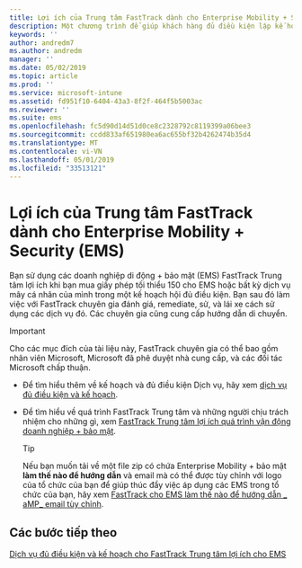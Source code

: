 ```yaml
---
title: Lợi ích của Trung tâm FastTrack dành cho Enterprise Mobility + Security (EMS)
description: Một chương trình để giúp khách hàng đủ điều kiện lập kế hoạch và triển khai các dành và Azure Active Directory Premium
keywords: ''
author: andredm7
ms.author: andredm
manager: ''
ms.date: 05/02/2019
ms.topic: article
ms.prod: ''
ms.service: microsoft-intune
ms.assetid: fd951f10-6404-43a3-8f2f-464f5b5003ac
ms.reviewer: ''
ms.suite: ems
ms.openlocfilehash: fc5d90d14d51d0ce8c2328792c8119399a06bee3
ms.sourcegitcommit: ccdd833af651980ea6ac655bf32b4262474b35d4
ms.translationtype: MT
ms.contentlocale: vi-VN
ms.lasthandoff: 05/01/2019
ms.locfileid: "33513121"
---
```

# <a name="fasttrack-center-benefit-for-enterprise-mobility--security-ems"></a>Lợi ích của Trung tâm FastTrack dành cho Enterprise Mobility + Security (EMS)

Bạn sử dụng các doanh nghiệp di động + bảo mật (EMS) FastTrack Trung tâm lợi ích khi bạn mua giấy phép tối thiểu 150 cho EMS hoặc bất kỳ dịch vụ mây cá nhân của mình trong một kế hoạch hội đủ điều kiện. Bạn sau đó làm việc với FastTrack chuyên gia đánh giá, remediate, sử, và lái xe cách sử dụng các dịch vụ đó. Các chuyên gia cũng cung cấp hướng dẫn di chuyển.

> [!IMPORTANT]
> Cho các mục đích của tài liệu này, FastTrack chuyên gia có thể bao gồm nhân viên Microsoft, Microsoft đã phê duyệt nhà cung cấp, và các đối tác Microsoft chấp thuận.

- Để tìm hiểu thêm về kế hoạch và đủ điều kiện Dịch vụ, hãy xem [dịch vụ đủ điều kiện và kế hoạch](M365-eligible-services-and-plans.md).

- Để tìm hiểu về quá trình FastTrack Trung tâm và những người chịu trách nhiệm cho những gì, xem [FastTrack Trung tâm lợi ích quá trình vận động doanh nghiệp + bảo mật](EMS-fasttrack-process.md).

    > [!TIP]
    > Nếu bạn muốn tải về một file zip có chứa Enterprise Mobility + bảo mật **làm thế nào để hướng dẫn** và email mà có thể được tùy chỉnh với logo của tổ chức của bạn để giúp thúc đẩy việc áp dụng các EMS trong tổ chức của bạn, hãy xem [FastTrack cho EMS làm thế nào để hướng dẫn _ aMP_ email tùy chỉnh](https://gallery.technet.microsoft.com/FastTrack-for-EMS-How-To-f170da4c).

## <a name="next-steps"></a>Các bước tiếp theo

[Dịch vụ đủ điều kiện và kế hoạch cho FastTrack Trung tâm lợi ích cho EMS](M365-eligible-services-and-plans.md)


